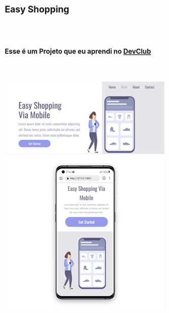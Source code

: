 <h1>Easy Shopping<h1>
  <br>
  <h2>Esse é um Projeto que eu aprendi no <a href="https://rodolfomori.com.br/DevClub">DevClub<a><h2>
<br>
<img src="https://github.com/GustavoMiranda01/Projeto-CSS-Resposivo-02/blob/main/.vscode/Projeto%200.png?raw=true"/>
<img src="https://github.com/GustavoMiranda01/Projeto-CSS-Resposivo-02/blob/main/.vscode/Projeto%200000.png?raw=true"/>
